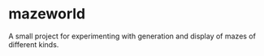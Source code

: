 # mazeworld
A small project for experimenting with generation and display of mazes of different kinds.
